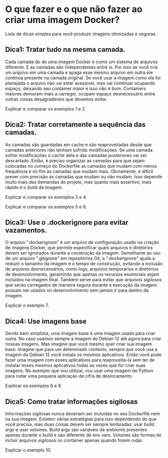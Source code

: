 # O que fazer e o que não fazer ao criar uma imagem Docker?

Lista de dicas simples para você produzir imagens otimizadas e seguras.

## Dica1: Tratar tudo na mesma camada.

Cada camada do de uma imagem Docker é como um sistema de arquivos diferente. E as camadas são independentes entre si. Por isso se você cria um arquivo em uma camada e apaga esse mesmo arquivo em outra ele continua presente na camada original. Se você usar a imagem como ela foi planejada o arquivo não vai estar acessível, mas vai continuar ocupando espaço, deixando seu container maior e isso não é bom. Containers maiores demoram mais a carregar, ocupam espaço desnecessário entre outras coisas desagradáveis que devemos evitar.

Explicar e comparar os exemplos 1 e 2.

## Dica2: Tratar corretamente a sequência das camadas.

As camadas são guardadas em cache e são reaproveitadas desde que camadas anteriores não tenham sofrido modificações. Se uma camada sofrer modificações o cache dela e das camadas posteriores vai ser descartado. Então, é preciso organizar as camadas para que sejam colocadas no começo do Dockerfile as camadas que mudam com menos frequência e no fim as camadas que mudam mais. Obviamente, é difícil prever com precisão as camadas que mudam ou não mudam. Isso depende muito mais das demandas do projeto, mas quanto mais assertivo, mais rápido é o build da imagem.

Explicar e comparar os exemplos 3 e 4.

Explicar e comparar os exemplos 5 e 6.

## Dica3: Use o .dockerignore para evitar vazamentos.

O arquivo ".dockerignore" é um arquivo de configuração usado na criação de imagens Docker, que permite especificar quais arquivos e diretórios devem ser ignorados durante a construção da imagem. Semelhante ao uso de um arquivo ".gitignore" em repositórios Git, o ".dockerignore" ajuda a reduzir o tamanho da imagem e o tempo de construção, evitando a inclusão de arquivos desnecessários, como logs, arquivos temporários e diretórios de desenvolvimento, garantindo que apenas os recursos essenciais sejam incluídos na imagem final. Também serve para evitar que arquivos sigilosos que serão carregados de maneira segura durante a execução da imagem possam ser usados no desenvolvimento sem jamais ir para dentro da imagem.

Explicar o exemplo 7.

## Dica4: Use imagens base

Sendo bem simplista, uma imagem base é uma imagem usada para criar outra. No caso usamos sempre a imagem do Debian 12 até agora para criar nossas imagens. Mas imagine que você mesmo quer criar sua imagem base. Imagine que para um deteminado contexto, sempre que você usa a imagem do Debian 12 você instala os mesmos aplicativos. Então você pode fazer uma imagem com esses aplicativos para reaproveitá-la sem ter de instalar esses mesmos aplicativos todas as vezes que for criar suas imagens. No exemplo que vou utilizar, vou usar uma imagem de Python para rodar uma pequena aplicação de cifra de deslocamento.

Explicar os exemplos 8 e 9

## Dica5: Como tratar informações sigilosas

Informações sigilosas nunca deveriam ser incluídas no seu Dockerfile nem na sua imagem. Existem várias estratégias para isso dependendo do que você precisa, mas duas coisas devem ser sempre lembradas: usar build args e usar volumes. Build args são variáveis de ambiente presentes apenas durante o build e são diferente de env vars. Volumes são formas de incluir arquivos sigilosos no container apenas quando forem rodar.

Explicar o exemplo 10.

